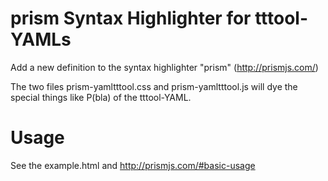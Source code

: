 # prism Syntax Highlighter for tttool-YAMLs
Add a new definition to the syntax highlighter "prism" (http://prismjs.com/)

The two files prism-yamltttool.css and prism-yamltttool.js will dye the special things like P(bla) of the tttool-YAML.

# Usage
See the example.html and http://prismjs.com/#basic-usage
